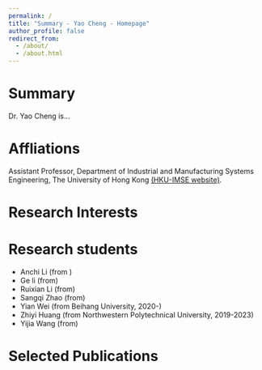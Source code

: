 ```yaml
---
permalink: /
title: "Summary - Yao Cheng - Homepage"
author_profile: false
redirect_from: 
  - /about/
  - /about.html
---
```


Summary
======
Dr. Yao Cheng is...

Affliations
======
Assistant Professor, Department of Industrial and Manufacturing Systems Engineering, The University of Hong Kong [(HKU-IMSE website)](https://www.imse.hku.hk/people/y-cheng).

Research Interests
======

Research students
======
* Anchi Li (from )
* Ge li (from)
* Ruixian Li (from)
* Sangqi Zhao (from)
* Yian Wei (from Beihang University, 2020-)
* Zhiyi Huang (from Northwestern Polytechnical University, 2019-2023)
* Yijia Wang (from)

Selected Publications
======

